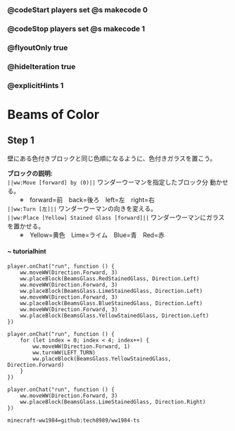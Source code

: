 ### @codeStart players set @s makecode 0
### @codeStop players set @s makecode 1

### @flyoutOnly true
### @hideIteration true 
### @explicitHints 1

# Beams of Color

## Step 1
壁にある色付きブロックと同じ色順になるように、色付きガラスを置こう。  
  
**ブロックの説明:**  
``||ww:Move [forward] by (0)||`` ワンダーウーマンを指定したブロック分 動かせる。  
　　※　forward=前　back=後ろ　left=左　right=右  
``||ww:Turn [左]||`` ワンダーウーマンの向きを変える。  
``||ww:Place [Yellow] Stained Glass [forward]||`` ワンダーウーマンにガラスを置かせる。  
　　※　Yellow=黄色　Lime=ライム　Blue=青　Red=赤  

#### ~ tutorialhint 
```blocks
player.onChat("run", function () {
    ww.moveWW(Direction.Forward, 3)
    ww.placeBlock(BeamsGlass.RedStainedGlass, Direction.Left)
    ww.moveWW(Direction.Forward, 3)
    ww.placeBlock(BeamsGlass.LimeStainedGlass, Direction.Left)
    ww.moveWW(Direction.Forward, 3)
    ww.placeBlock(BeamsGlass.BlueStainedGlass, Direction.Left)
    ww.moveWW(Direction.Forward, 3)
    ww.placeBlock(BeamsGlass.YellowStainedGlass, Direction.Left)
})

```
```ghost
player.onChat("run", function () {
    for (let index = 0; index < 4; index++) {
        ww.moveWW(Direction.Forward, 1)
        ww.turnWW(LEFT_TURN)
        ww.placeBlock(BeamsGlass.YellowStainedGlass, Direction.Forward)
    }
})
```
```template
player.onChat("run", function () {
    ww.moveWW(Direction.Forward, 3)
    ww.placeBlock(BeamsGlass.LimeStainedGlass, Direction.Right)
})
```
```package
minecraft-ww1984=github:tech8989/ww1984-ts
```